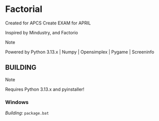 # Factorial
Created for APCS Create EXAM for APRIL

 Inspired by Mindustry, and Factorio
> [!NOTE]
> Powered by Python 3.13.x | Numpy | Opensimplex | Pygame | Screeninfo

## BUILDING
> [!NOTE]
> Requires Python 3.13.x and pyinstaller!
### Windows
_Building:_ `package.bat`  
